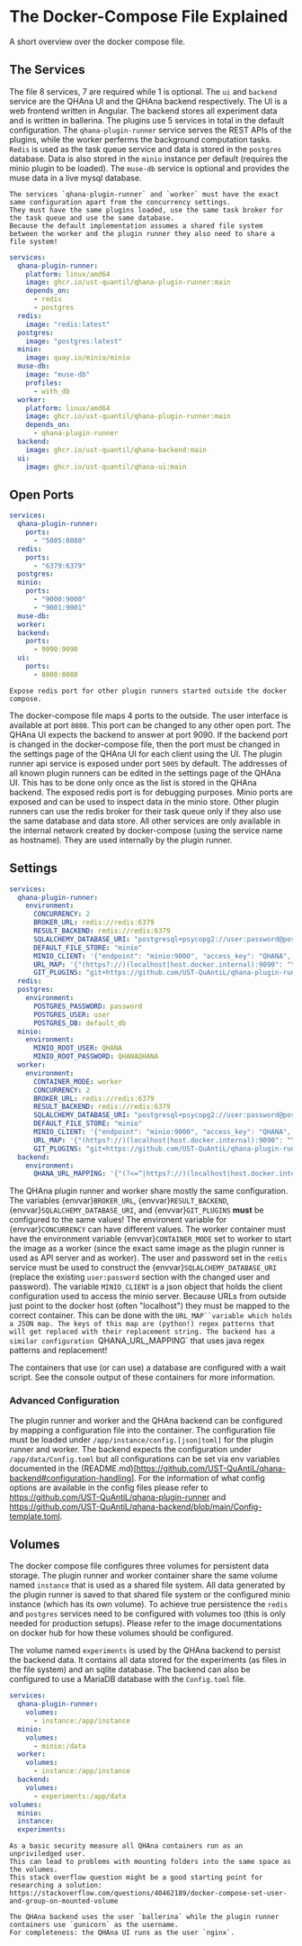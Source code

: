 # The Docker-Compose File Explained

A short overview over the docker compose file.

## The Services

The file 8 services, 7 are required while 1 is optional.
The `ui` and `backend` service are the QHAna UI and the QHAna backend respectively.
The UI is a web frontend written in Angular.
The backend stores all experiment data and is written in ballerina.
The plugins use 5 services in total in the default configuration.
The `qhana-plugin-runner` service serves the REST APIs of the plugins, while the worker perferms the background computation tasks.
`Redis` is used as the task queue service and data is stored in the `postgres` database.
Data is also stored in the `minio` instance per default (requires the minio plugin to be loaded).
The `muse-db` service is optional and provides the muse data in a live mysql database.

```{warning}
The services `qhana-plugin-runner` and `worker` must have the exact same configuration apart from the concurrency settings.
They must have the same plugins loaded, use the same task broker for the task queue and use the same database.
Because the default implementation assumes a shared file system between the worker and the plugin runner they also need to share a file system!
```


```yaml
services:
  qhana-plugin-runner:
    platform: linux/amd64
    image: ghcr.io/ust-quantil/qhana-plugin-runner:main
    depends_on:
      - redis
      - postgres
  redis:
    image: "redis:latest"
  postgres:
    image: "postgres:latest"
  minio:
    image: quay.io/minio/minio 
  muse-db:
    image: "muse-db"
    profiles:
      - with_db
  worker:
    platform: linux/amd64
    image: ghcr.io/ust-quantil/qhana-plugin-runner:main
    depends_on:
      - qhana-plugin-runner
  backend:
    image: ghcr.io/ust-quantil/qhana-backend:main
  ui:
    image: ghcr.io/ust-quantil/qhana-ui:main
```


## Open Ports

```yaml
services:
  qhana-plugin-runner:
    ports:
      - "5005:8080"
  redis:
    ports:
      - "6379:6379"
  postgres:
  minio:
    ports:
      - "9000:9000"
      - "9001:9001"
  muse-db:
  worker:
  backend:
    ports:
      - 9090:9090
  ui:
    ports:
      - 8080:8080
```

```{todo}
Expose redis port for other plugin runners started outside the docker compose.
```

The docker-compose file maps 4 ports to the outside.
The user interface is available at port `8080`.
This port can be changed to any other open port.
The QHAna UI expects the backend to answer at port 9090.
If the backend port is changed in the docker-compose file, then the port must be changed in the settings page of the QHAna UI for each client using the UI.
The plugin runner api service is exposed under port `5005` by default.
The addresses of all known plugin runners can be edited in the settings page of the QHAna UI.
This has to be done only once as the list is stored in the QHAna backend.
The exposed redis port is for debugging purposes.
Minio ports are exposed and can be used to inspect data in the minio store.
Other plugin runners can use the redis broker for their task queue only if they also use the same database and data store.
All other services are only available in the internal network created by docker-compose (using the service name as hostname).
They are used internally by the plugin runner.


## Settings

```yaml
services:
  qhana-plugin-runner:
    environment:
      CONCURRENCY: 2
      BROKER_URL: redis://redis:6379
      RESULT_BACKEND: redis://redis:6379
      SQLALCHEMY_DATABASE_URI: "postgresql+psycopg2://user:password@postgres:5432/default_db"
      DEFAULT_FILE_STORE: "minio"
      MINIO_CLIENT: '{"endpoint": "minio:9000", "access_key": "QHANA", "secret_key": "QHANAQHANA", "secure": false}'
      URL_MAP: '{"(https?://)(localhost|host.docker.internal):9090": "\\1backend:9090"}'
      GIT_PLUGINS: "git+https://github.com/UST-QuAntiL/qhana-plugin-runner.git@main#subdirectory=/plugins"
  redis:
  postgres:
    environment:
      POSTGRES_PASSWORD: password
      POSTGRES_USER: user
      POSTGRES_DB: default_db
  minio:
    environment: 
      MINIO_ROOT_USER: QHANA
      MINIO_ROOT_PASSWORD: QHANAQHANA
  worker:
    environment:
      CONTAINER_MODE: worker
      CONCURRENCY: 2
      BROKER_URL: redis://redis:6379
      RESULT_BACKEND: redis://redis:6379
      SQLALCHEMY_DATABASE_URI: "postgresql+psycopg2://user:password@postgres:5432/default_db"
      DEFAULT_FILE_STORE: "minio"
      MINIO_CLIENT: '{"endpoint": "minio:9000", "access_key": "QHANA", "secret_key": "QHANAQHANA", "secure": false}'
      URL_MAP: '{"(https?://)(localhost|host.docker.internal):9090": "\\1backend:9090"}'
      GIT_PLUGINS: "git+https://github.com/UST-QuAntiL/qhana-plugin-runner.git@main#subdirectory=/plugins"
  backend:
    environment:
      QHANA_URL_MAPPING: '{"(?<=^|https?://)(localhost|host.docker.internal):5005": "qhana-plugin-runner:8080", "(?<=^|https?://)localhost(:[0-9]+)?": "host.docker.internal$$1"}'
```

The QHAna plugin runner and worker share mostly the same configuration.
The variables {envvar}`BROKER_URL`, {envvar}`RESULT_BACKEND`, {envvar}`SQLALCHEMY_DATABASE_URI`, and {envvar}`GIT_PLUGINS` **must** be configured to the same values!
The environent variable for {envvar}`CONCURRENCY` can have different values.
The worker container must have the environment variable {envvar}`CONTAINER_MODE` set to worker to start the image as a worker (since the exact same image as the plugin runner is used as API server and as worker).
The user and password set in the `redis` service must be used to construct the {envvar}`SQLALCHEMY_DATABASE_URI` (replace the existing `user:password` section with the changed user and password).
The variable `MINIO_CLIENT` is a json object that holds the client configuration used to access the minio server.
Because URLs from outside just point to the docker host (often "localhost") they must be mapped to the correct container.
This can be done with the `URL_MAP``variable which holds a JSON map.
The keys of this map are (python!) regex patterns that will get replaced with their replacement string.
The backend has a similar configuration `QHANA_URL_MAPPING` that uses java regex patterns and replacement!

The containers that use (or can use) a database are configured with a wait script.
See the console output of these containers for more information.


### Advanced Configuration

The plugin runner and worker and the QHAna backend can be configured by mapping a configuration file into the container.
The configuration file must be loaded under `/app/instance/config.[json|toml]` for the plugin runner and worker.
The backend expects the configuration under `/app/data/Config.toml` but all configurations can be set via env variables documented in the (README.md)[https://github.com/UST-QuAntiL/qhana-backend#configuration-handling].
For the information of what config options are available in the config files please refer to <https://github.com/UST-QuAntiL/qhana-plugin-runner> and <https://github.com/UST-QuAntiL/qhana-backend/blob/main/Config-template.toml>.


## Volumes

The docker compose file configures three volumes for persistent data storage.
The plugin runner and worker container share the same volume named `instance` that is used as a shared file system.
All data generated by the plugin runner is saved to that shared file system or the configured minio instance (which has its own volume).
To achieve true persistence the `redis` and `postgres` services need to be configured with volumes too (this is only needed for production setups).
Please refer to the image documentations on docker hub for how these volumes should be configured.

The volume named `experiments` is used by the QHAna backend to persist the backend data.
It contains all data stored for the experiments (as files in the file system) and an sqlite database.
The backend can also be configured to use a MariaDB database with the `Config.toml` file.

```yaml
services:
  qhana-plugin-runner:
    volumes:
      - instance:/app/instance
  minio:
    volumes:
      - minio:/data
  worker:
    volumes:
      - instance:/app/instance
  backend:
    volumes:
      - experiments:/app/data
volumes:
  minio:
  instance:
  experiments:
```

```{hint}
As a basic security measure all QHAna containers run as an unpriviledged user.
This can lead to problems with mounting folders into the same space as the volumes.
This stack overflow question might be a good starting point for researching a solution: https://stackoverflow.com/questions/40462189/docker-compose-set-user-and-group-on-mounted-volume

The QHAna backend uses the user `ballerina` while the plugin runner containers use `gunicorn` as the username.
For completeness: the QHAna UI runs as the user `nginx`.
```

